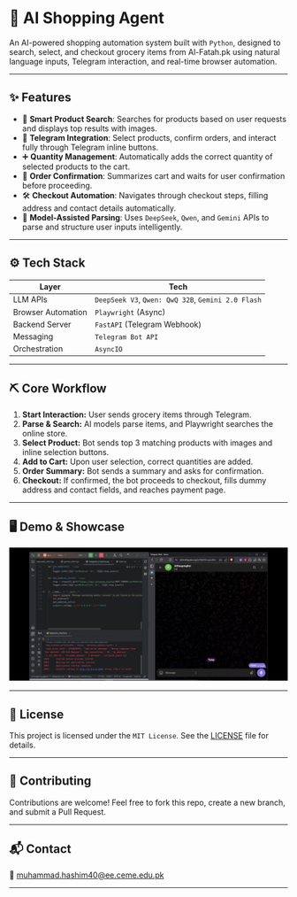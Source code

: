 # 🛒 AI Shopping Agent

An AI-powered shopping automation system built with `Python`, designed to search, select, and checkout grocery items from Al-Fatah.pk using natural language inputs, Telegram interaction, and real-time browser automation.

___

## ✨ Features

- 🔎 **Smart Product Search**: Searches for products based on user requests and displays top results with images.
- 📩 **Telegram Integration**: Select products, confirm orders, and interact fully through Telegram inline buttons.
- ➕ **Quantity Management**: Automatically adds the correct quantity of selected products to the cart.
- 🛒 **Order Confirmation**: Summarizes cart and waits for user confirmation before proceeding.
- 🛠️ **Checkout Automation**: Navigates through checkout steps, filling address and contact details automatically.
- 🧠 **Model-Assisted Parsing**: Uses `DeepSeek`, `Qwen`, and `Gemini` APIs to parse and structure user inputs intelligently.

___

## ⚙️ Tech Stack

| Layer             | Tech                                               |
|-------------------|----------------------------------------------------|
| LLM APIs           | `DeepSeek V3`, `Qwen: QwQ 32B`, `Gemini 2.0 Flash` |
| Browser Automation | `Playwright` (Async)                               |
| Backend Server    | `FastAPI` (Telegram Webhook)                       |
| Messaging         | `Telegram Bot API`                                 |
| Orchestration     | `AsyncIO`                                          |

___

## ⛏️ Core Workflow

1. **Start Interaction:** User sends grocery items through Telegram.
2. **Parse & Search:** AI models parse items, and Playwright searches the online store.
3. **Select Product:** Bot sends top 3 matching products with images and inline selection buttons.
4. **Add to Cart:** Upon user selection, correct quantities are added.
5. **Order Summary:** Bot sends a summary and asks for confirmation.
6. **Checkout:** If confirmed, the bot proceeds to checkout, fills dummy address and contact fields, and reaches payment page.

___


## 🖥️ Demo & Showcase
[![Demo Video](assets/demo-thumb.PNG)](https://vimeo.com/1079714296/44bec65810?ts=0&share=copy)

---

## 📜 License
This project is licensed under the `MIT License`. See the [LICENSE](./LICENSE) file for details.

---

## 🤝 Contributing
Contributions are welcome! Feel free to fork this repo, create a new branch, and submit a Pull Request.

---

## 📬 Contact
📧 [muhammad.hashim40@ee.ceme.edu.pk](mailto:muhammad.hashim40@ee.ceme.edu.pk)

___


